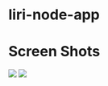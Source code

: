 # liri-node-app

# Screen Shots

<img src="images/concert_this.png" heighy = "100">
<img src="do_what-it_says.png">
